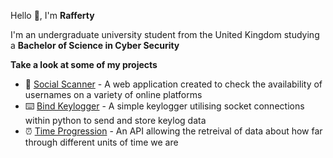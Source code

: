 Hello 👋, I'm **Rafferty**

I'm an undergraduate university student from the United Kingdom studying a **Bachelor of Science in Cyber Security**

**Take a look at some of my projects**
- 📡 [Social Scanner](https://checker.raffsimms.com/) - A web application created to check the availability of usernames on a variety of online platforms
- ⌨️ [Bind Keylogger](https://github.com/fwiko/bind-keylogger/) - A simple keylogger utilising socket connections within python to send and store keylog data
- ⏰ [Time Progression](https://github.com/fwiko/time-progression) - An API allowing the retreival of data about how far through different units of time we are
